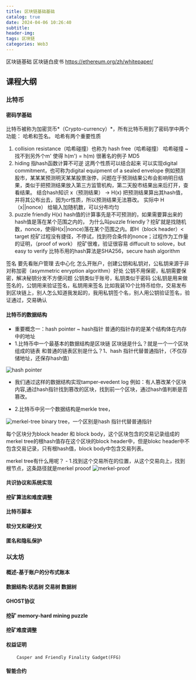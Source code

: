 ```yaml
---
title: 区块链基础基础
catalog: true
date: 2024-04-06 10:26:40
subtitle:
header-img:
tags: 区块链
categories:	Web3
---
```


区块链基础
区块链白皮书 https://ethereum.org/zh/whitepaper/

## 课程大纲
### 比特币
#### 密码学基础
比特币被称为加密货币*（Crypto-currency）*，所有比特币用到了密码学中两个功能：
哈希和签名。
哈希有两个重要性质 
1. collision resistance（哈希碰撞）也称为 hash free（哈希碰撞）
哈希碰撞 ~ 找不到另外个m' 使得 h(m') = h(m) 
很著名的例子 MD5
2. hiding 指hash函数计算不可逆
这两个性质可以结合起来 可以实现digital commitment，也可称为digital equipment of a sealed envelope
例如预测股市，某某某预测明天某某股票涨停，问题在于预测结果公布会影响明日结果，类似于把预测结果放入第三方监管机构，第二天股市结果出来后打开，查看结果。
结合hash知识 x（预测结果） -> H(x) 把预测结果算出其hash值，并将其公布出去，因为cr性质，所以预测结果无法篡改。
实际中 H（x||nonce） 给输入加随机数，可以分布均匀
3. puzzle friendly H(x) hash值的计算事先是不可预测的，如果需要算出来的hash值是落在某个范围之内的，
为什么叫puzzle friendly？挖矿就是找随机数，nonce，使得H(x||nonce)落在某个范围之内。即H（block header）< target
挖矿过程没有捷径，不停试，找到符合条件的nonce；过程作为工作量的证明，（proof of work）
挖矿很难，验证很容易 diffucult to solove，but easy to verify
比特币用的hash算法是SHA256，secure hash algorithm

签名 要先看账户管理
去中心化 怎么开账户，创建公钥和私钥对，公私钥来源于非对称加密（asymmetric enryption algorithm）好处 公钥不用保密，私钥需要保密，解决秘钥分发不方便问题
公钥类似于账号，私钥类似于密码
公私钥是用来做签名的，公钥用来验证签名，私钥用来签名
比如我装10个比特币给你，交易发布到区块链上，别人怎么知道我发起的，我用私钥签个名，别人用公钥验证签名，验证通过，交易确认

#### 比特币的数据结构 
- 重要概念一：hash pointer ~ hash指针
普通的指针存的是某个结构体在内存中的地址
- 1.比特币中一个最基本的数据结构是区块链
区块链是什么？就是一个一个区块组成的链表
和普通的链表区别是什么？1、hash 指针代替普通指针，（不仅存储地址，还保存hash值）

![hash pointer](hash_pointer.png)
- 我们通过这样的数据结构实现tamper-evedent log
例如：有人篡改某个区块内容,通过hash指针找到篡改的区块，找到前一个区块，通过hash值判断是否篡改。

- 2.比特币中另一个数据结构是merkle tree，

![merkel-tree](merkel-tree.png)
binary tree，一个区别是hash 指针代替普通指针

每个区块分为block header 和 block body，这个区块包含的交易记录组成的merkel tree的根hash值存在这个区块的block header中，但是blokc header中不包含交易记录，只有根hash值，block body中包含交易列表。

merkel tree有什么用呢？
	- 1.找到这个交易所在的位置，从这个交易向上，找到根节点，这条路径就是merkel prooof
![merkel-proof](merkel-proof.png)







#### 共识协议和系统实现
#### 挖矿算法和难度调整
#### 比特币脚本
#### 软分叉和硬分叉
#### 匿名和隐私保护

### 以太坊
#### 概述-基于账户的分布式账本
#### 数据结构:状态树 交易树 数据树
#### GHOST协议
#### 挖矿 memory-hard mining puzzle
#### 挖矿难度调整
#### 权益证明
		Casper and Friendly Finality Gadget(FFG)
#### 智能合约
